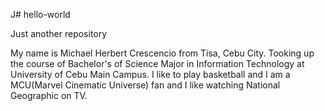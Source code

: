 J# hello-world

Just another repository

My name is Michael Herbert Crescencio from Tisa, Cebu City. Tooking up the course of Bachelor's of Science Major in Information Technology at University of Cebu Main Campus. I like to play basketball and I am a MCU(Marvel Cinematic Universe) fan and I like watching National Geographic on TV.
